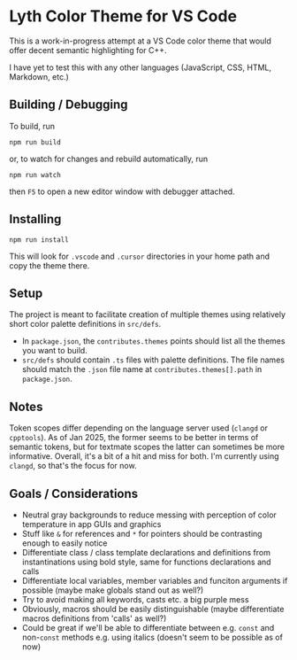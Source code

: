 # Lyth Color Theme for VS Code

This is a work-in-progress attempt at a VS Code color theme that would offer decent semantic highlighting for C++.

I have yet to test this with any other languages (JavaScript, CSS, HTML, Markdown, etc.)

## Building / Debugging

To build, run

```
npm run build
```

or, to watch for changes and rebuild automatically, run

```
npm run watch
```

then `F5` to open a new editor window with debugger attached.

## Installing

```
npm run install
```

This will look for `.vscode` and `.cursor` directories in your home path and copy the theme there.

## Setup

The project is meant to facilitate creation of multiple themes using  relatively short color palette definitions in `src/defs`.

- In `package.json`, the `contributes.themes` points should list all the themes you want to build.
- `src/defs` should contain `.ts` files with palette definitions. The file names should match the `.json` file name at `contributes.themes[].path` in `package.json`.

## Notes

Token scopes differ depending on the language server used (`clangd` or `cpptools`). As of Jan 2025, the former seems to be better in terms of semantic tokens, but for textmate scopes the latter can sometimes be more informative. Overall, it's a bit of a hit and miss for both. I'm currently using `clangd`, so that's the focus for now.

## Goals / Considerations

- Neutral gray backgrounds to reduce messing with perception of color temperature in app GUIs and graphics
- Stuff like `&` for references and `*` for pointers should be contrasting enough to easily notice
- Differentiate class / class template declarations and definitions from instantinations using bold style, same for functions declarations and calls
- Differentiate local variables, member variables and funciton arguments if possible (maybe make globals stand out as well?)
- Try to avoid making all keywords, casts etc. a big purple mess
- Obviously, macros should be easily distinguishable (maybe differentiate macros definitions from 'calls' as well?)
- Could be great if we'll be able to differentiate between e.g. `const` and non-`const` methods e.g. using italics (doesn't seem to be possible as of now)